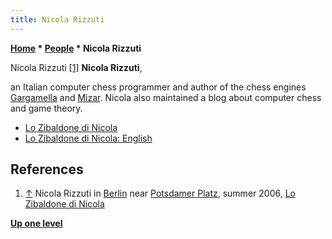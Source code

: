 ```yaml
---
title: Nicola Rizzuti
---
```

**[Home](Home "Home") \* [People](People "People") \* Nicola Rizzuti**



 [](http://lozibaldonedinicola.blogspot.com/) Nicola Rizzuti <a id="cite-note-1" href="#cite-ref-1">[1]</a> 
**Nicola Rizzuti**,  

an Italian computer chess programmer and author of the chess engines [Gargamella](Gargamella "Gargamella") and [Mizar](index.php?title=Mizar&action=edit&redlink=1 "Mizar (page does not exist)"). 
Nicola also maintained a blog about computer chess and game theory. 






* [Lo Zibaldone di Nicola](http://lozibaldonedinicola.blogspot.com/)
* [Lo Zibaldone di Nicola: English](http://lozibaldonedinicola.blogspot.com/search/label/English)


## References


1. <a id="cite-ref-1" href="#cite-note-1">↑</a> Nicola Rizzuti in [Berlin](https://en.wikipedia.org/wiki/Berlin) near [Potsdamer Platz](https://en.wikipedia.org/wiki/Potsdamer_Platz), summer 2006, [Lo Zibaldone di Nicola](http://lozibaldonedinicola.blogspot.com/)

**[Up one level](People "People")**







 
